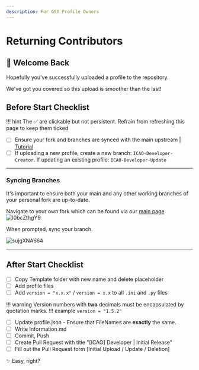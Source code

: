 ```yaml
---
description: For GSX Profile Owners
---
```


# Returning Contributors
## 👋 Welcome Back
Hopefully you've successfully uploaded a profile to the repository.

We've got you covered so this upload is smoother than the last!

## Before Start Checklist
!!! hint
    The ✅ are clickable but not persistent. Refrain from refreshing this page to keep them ticked

- [ ]  Ensure your fork and branches are synced with the main upstream | [Tutorial](#syncing-branches)
- [ ]  If uploading a new profile, create a new branch: `ICAO-Developer-Creator`. If updating an existing profile: `ICAO-Developer-Update`

***

### Syncing Branches
It's important to ensure both your main and any other working branches of your personal fork are up-to-date.

Navigate to your own fork which can be found via our [main page](https://github.com/GSX-Hub/Profiles)
![l0bcZthgY9](https://github.com/user-attachments/assets/ae6de23d-6bf9-4631-9f59-9b26f0054589)

When prompted, sync your branch.

![sujgXNA664](https://github.com/user-attachments/assets/28887df0-9446-4617-97ee-bcb29965a795)

***

## After Start Checklist

- [ ] Copy Template folder with new name and delete placeholder
- [ ] Add profile files
- [ ] Add `version = "x.x.x"` / `version = x.x` to all `.ini` and `.py` files

!!! warning
    Version numbers with **two** decimals must be encapsulated by quotation marks.
    !!! example
        `version = "1.5.2"`

- [ ] Update profile.json - Ensure that FileNames are **exactly** the same.
- [ ] Write Information.md
- [ ] Commit, Push
- [ ] Create Pull Request with title "[ICAO] Developer | Initial Release"
- [ ] Fill out the Pull Request form [Initial Upload / Update / Deletion]

✨ Easy, right?